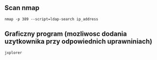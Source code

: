 ## Scan nmap
    nmap -p 389 --script=ldap-search ip_address
    
## Graficzny program (mozliwosc dodania uzytkownika przy odpowiednich uprawniniach)
    jxplorer
